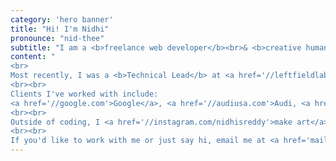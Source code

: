 ```yaml
---
category: 'hero banner'
title: "Hi! I'm Nidhi"
pronounce: "nid-thee"
subtitle: "I am a <b>freelance web developer</b><br>& <b>creative human</b>."
content: "
<br>
Most recently, I was a <b>Technical Lead</b> at <a href='//leftfieldlabs.com'>Left Field Labs</a>, where I led a small team dedicated to a variety of Google's developer-focused websites and applications.
<br><br>
Clients I've worked with include:
<a href='//google.com'>Google</a>, <a href='//audiusa.com'>Audi, <a href='//firebase.com'>Firebase</a>, <a href='//tensorflow.org'>TensorFlow</a>, <a href='//fastlane.tools'>Fastlane</a>, and more.
<br><br>
Outside of coding, I <a href='//instagram.com/nidhisreddy'>make art</a>, write, yell about politics, play board games, and have most recently gotten obsessed with cats (not the musical).
<br><br>
If you'd like to work with me or just say hi, email me at <a href='mailto:me@nidhi-reddy.com'>me@nidhi-reddy.com</a>."
---
```

